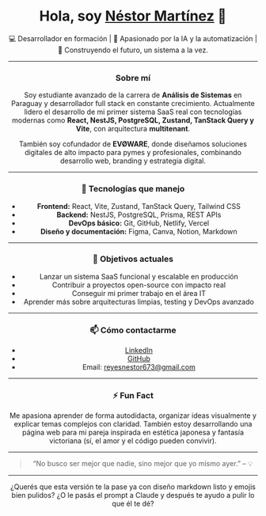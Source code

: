 <div align="center">
<h1 align="center">Hola, soy <a href="https://www.linkedin.com/in/n%C3%A9stor-mart%C3%ADnez-221b5327b/">Néstor Martínez</a> 👋</h1>

<p align="center">💻 Desarrollador en formación | 🧠 Apasionado por la IA y la automatización | 🚀 Construyendo el futuro, un sistema a la vez.</p>

---

### Sobre mí

Soy estudiante avanzado de la carrera de **Análisis de Sistemas** en Paraguay y desarrollador full stack en constante crecimiento. Actualmente lidero el desarrollo de mi primer sistema SaaS real con tecnologías modernas como **React, NestJS, PostgreSQL, Zustand, TanStack Query y Vite**, con arquitectura **multitenant**.

También soy cofundador de **EVØWARE**, donde diseñamos soluciones digitales de alto impacto para pymes y profesionales, combinando desarrollo web, branding y estrategia digital.

---

### 🚀 Tecnologías que manejo

- **Frontend:** React, Vite, Zustand, TanStack Query, Tailwind CSS  
- **Backend:** NestJS, PostgreSQL, Prisma, REST APIs  
- **DevOps básico:** Git, GitHub, Netlify, Vercel  
- **Diseño y documentación:** Figma, Canva, Notion, Markdown

---

### 🎯 Objetivos actuales

- Lanzar un sistema SaaS funcional y escalable en producción  
- Contribuir a proyectos open-source con impacto real  
- Conseguir mi primer trabajo en el área IT  
- Aprender más sobre arquitecturas limpias, testing y DevOps avanzado

---

### 📫 Cómo contactarme

- [LinkedIn](https://www.linkedin.com/in/n%C3%A9stor-mart%C3%ADnez-221b5327b/)
- [GitHub](https://github.com/Tomate-ai)
- Email: reyesnestor673@gmail.com

---

### ⚡ Fun Fact

Me apasiona aprender de forma autodidacta, organizar ideas visualmente y explicar temas complejos con claridad. También estoy desarrollando una página web para mi pareja inspirada en estética japonesa y fantasía victoriana (sí, el amor y el código pueden convivir).

---

> “No busco ser mejor que nadie, sino mejor que yo mismo ayer.” – 💡

---

¿Querés que esta versión te la pase ya con diseño markdown listo y emojis bien pulidos? ¿O le pasás el prompt a Claude y después te ayudo a pulir lo que él te dé?
